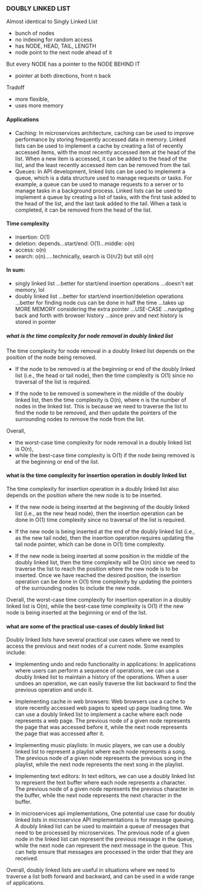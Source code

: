### DOUBLY LINKED LIST

Almost identical to Singly Linked List
- bunch of nodes
- no indexing for random access
- has NODE, HEAD, TAIL, LENGTH
- node point to the next node ahead of it

But every NODE has a pointer to the NODE BEHIND IT
- pointer at both directions, front n back

Tradoff
- more flexible,
- uses more memory

#### Applications
- Caching: In microservices architecture, caching can be used to improve performance by storing frequently accessed data in memory. Linked lists can be used to implement a cache by creating a list of recently accessed items, with the most recently accessed item at the head of the list. When a new item is accessed, it can be added to the head of the list, and the least recently accessed item can be removed from the tail.
- Queues: In API development, linked lists can be used to implement a queue, which is a data structure used to manage requests or tasks. For example, a queue can be used to manage requests to a server or to manage tasks in a background process. Linked lists can be used to implement a queue by creating a list of tasks, with the first task added to the head of the list, and the last task added to the tail. When a task is completed, it can be removed from the head of the list.


#### Time complexity
- insertion: O(1)
- deletion: depends...start/end: O(1)...middle: o(n)
- access: o(n)
- search: o(n).....technically, search is O(n/2) but still o(n)

#### In sum:
- singly linked list 
  ...better for start/end insertion operations
  ...doesn't eat memory, lol
- doubly linked list
  ...better for start/end insertion/deletion operations
  ...better for finding node cus can be done in half the time
  ...takes up MORE MEMORY considering the extra pointer
  ...USE-CASE
     ...navigating back and forth with browser history
     ...since prev and next history is stored in pointer

##### what is the time complexity for node removal in doubly linked list

The time complexity for node removal in a doubly linked list depends on the position of the node being removed.

- If the node to be removed is at the beginning or end of the doubly linked list (i.e., the head or tail node), then the time complexity is O(1) since no traversal of the list is required.

- If the node to be removed is somewhere in the middle of the doubly linked list, then the time complexity is O(n), where n is the number of nodes in the linked list. This is because we need to traverse the list to find the node to be removed, and then update the pointers of the surrounding nodes to remove the node from the list.

Overall, 
- the worst-case time complexity for node removal in a doubly linked list is O(n), 
- while the best-case time complexity is O(1) if the node being removed is at the beginning or end of the list.


#### what is the time complexity for insertion operation in doubly linked list

The time complexity for insertion operation in a doubly linked list also depends on the position where the new node is to be inserted.

- If the new node is being inserted at the beginning of the doubly linked list (i.e., as the new head node), then the insertion operation can be done in O(1) time complexity since no traversal of the list is required.

- If the new node is being inserted at the end of the doubly linked list (i.e., as the new tail node), then the insertion operation requires updating the tail node pointer, which can be done in O(1) time complexity.

- If the new node is being inserted at some position in the middle of the doubly linked list, then the time complexity will be O(n) since we need to traverse the list to reach the position where the new node is to be inserted. Once we have reached the desired position, the insertion operation can be done in O(1) time complexity by updating the pointers of the surrounding nodes to include the new node.

Overall, the worst-case time complexity for insertion operation in a doubly linked list is O(n), while the best-case time complexity is O(1) if the new node is being inserted at the beginning or end of the list.

#### what are some of the practical use-cases of doubly linked list
Doubly linked lists have several practical use cases where we need to access the previous and next nodes of a current node. Some examples include:

- Implementing undo and redo functionality in applications: In applications where users can perform a sequence of operations, we can use a doubly linked list to maintain a history of the operations. When a user undoes an operation, we can easily traverse the list backward to find the previous operation and undo it.

- Implementing cache in web browsers: Web browsers use a cache to store recently accessed web pages to speed up page loading time. We can use a doubly linked list to implement a cache where each node represents a web page. The previous node of a given node represents the page that was accessed before it, while the next node represents the page that was accessed after it.

- Implementing music playlists: In music players, we can use a doubly linked list to represent a playlist where each node represents a song. The previous node of a given node represents the previous song in the playlist, while the next node represents the next song in the playlist.

- Implementing text editors: In text editors, we can use a doubly linked list to represent the text buffer where each node represents a character. The previous node of a given node represents the previous character in the buffer, while the next node represents the next character in the buffer.

- In microservices api implementations, One potential use case for doubly linked lists in microservice API implementations is for message queuing. A doubly linked list can be used to maintain a queue of messages that need to be processed by microservices. The previous node of a given node in the linked list can represent the previous message in the queue, while the next node can represent the next message in the queue. This can help ensure that messages are processed in the order that they are received.
    
Overall, doubly linked lists are useful in situations where we need to traverse a list both forward and backward, and can be used in a wide range of applications.